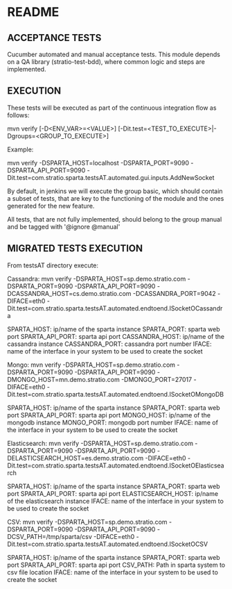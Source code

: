 # README

## ACCEPTANCE TESTS

Cucumber automated and manual acceptance tests.
This module depends on a QA library (stratio-test-bdd), where common logic and steps are implemented.

## EXECUTION

These tests will be executed as part of the continuous integration flow as follows:

mvn verify [-D\<ENV_VAR>=\<VALUE>] [-Dit.test=\<TEST_TO_EXECUTE>|-Dgroups=\<GROUP_TO_EXECUTE>]

Example:

mvn verify -DSPARTA_HOST=localhost -DSPARTA_PORT=9090 -DSPARTA_API_PORT=9090 -Dit.test=com.stratio.sparta.testsAT.automated.gui.inputs.AddNewSocket

By default, in jenkins we will execute the group basic, which should contain a subset of tests, that are key to the functioning of the module and the ones generated for the new feature.

All tests, that are not fully implemented, should belong to the group manual and be tagged with '@ignore @manual'

## MIGRATED TESTS EXECUTION

From testsAT directory execute:

Cassandra:
mvn verify -DSPARTA_HOST=sp.demo.stratio.com -DSPARTA_PORT=9090 -DSPARTA_API_PORT=9090 -DCASSANDRA_HOST=cs.demo.stratio.com -DCASSANDRA_PORT=9042 -DIFACE=eth0 -Dit.test=com.stratio.sparta.testsAT.automated.endtoend.ISocketOCassandra

SPARTA_HOST: ip/name of the sparta instance
SPARTA_PORT: sparta web port
SPARTA_API_PORT: sparta api port
CASSANDRA_HOST: ip/name of the cassandra instance
CASSANDRA_PORT: cassandra port number
IFACE: name of the interface in your system to be used to create the socket

Mongo:
mvn verify -DSPARTA_HOST=sp.demo.stratio.com -DSPARTA_PORT=9090 -DSPARTA_API_PORT=9090 -DMONGO_HOST=mn.demo.stratio.com -DMONGO_PORT=27017 -DIFACE=eth0 -Dit.test=com.stratio.sparta.testsAT.automated.endtoend.ISocketOMongoDB

SPARTA_HOST: ip/name of the sparta instance
SPARTA_PORT: sparta web port
SPARTA_API_PORT: sparta api port
MONGO_HOST: ip/name of the mongodb instance
MONGO_PORT: mongodb port number
IFACE: name of the interface in your system to be used to create the socket

Elasticsearch:
mvn verify -DSPARTA_HOST=sp.demo.stratio.com -DSPARTA_PORT=9090 -DSPARTA_API_PORT=9090 -DELASTICSEARCH_HOST=es.demo.stratio.com -DIFACE=eth0 -Dit.test=com.stratio.sparta.testsAT.automated.endtoend.ISocketOElasticsearch

SPARTA_HOST: ip/name of the sparta instance
SPARTA_PORT: sparta web port
SPARTA_API_PORT: sparta api port
ELASTICSEARCH_HOST: ip/name of the elasticsearch instance
IFACE: name of the interface in your system to be used to create the socket

CSV:
mvn verify -DSPARTA_HOST=sp.demo.stratio.com -DSPARTA_PORT=9090 -DSPARTA_API_PORT=9090 -DCSV_PATH=/tmp/sparta/csv -DIFACE=eth0 -Dit.test=com.stratio.sparta.testsAT.automated.endtoend.ISocketOCSV

SPARTA_HOST: ip/name of the sparta instance
SPARTA_PORT: sparta web port
SPARTA_API_PORT: sparta api port
CSV_PATH: Path in sparta system to csv file location
IFACE: name of the interface in your system to be used to create the socket